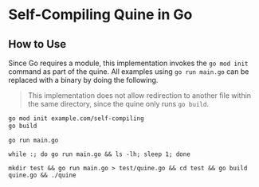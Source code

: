 # Self-Compiling Quine in Go 

## How to Use

Since Go requires a module, this implementation invokes the `go mod init`
command as part of the quine. All examples using `go run main.go` can be
replaced with a binary by doing the following.

> This implementation does not allow redirection to another file within
> the same directory, since the quine only runs `go build`.

```BASH
go mod init example.com/self-compiling
go build
```

`go run main.go`

`while :; do go run main.go && ls -lh; sleep 1; done`

`mkdir test && go run main.go > test/quine.go && cd test && go build quine.go && ./quine`
